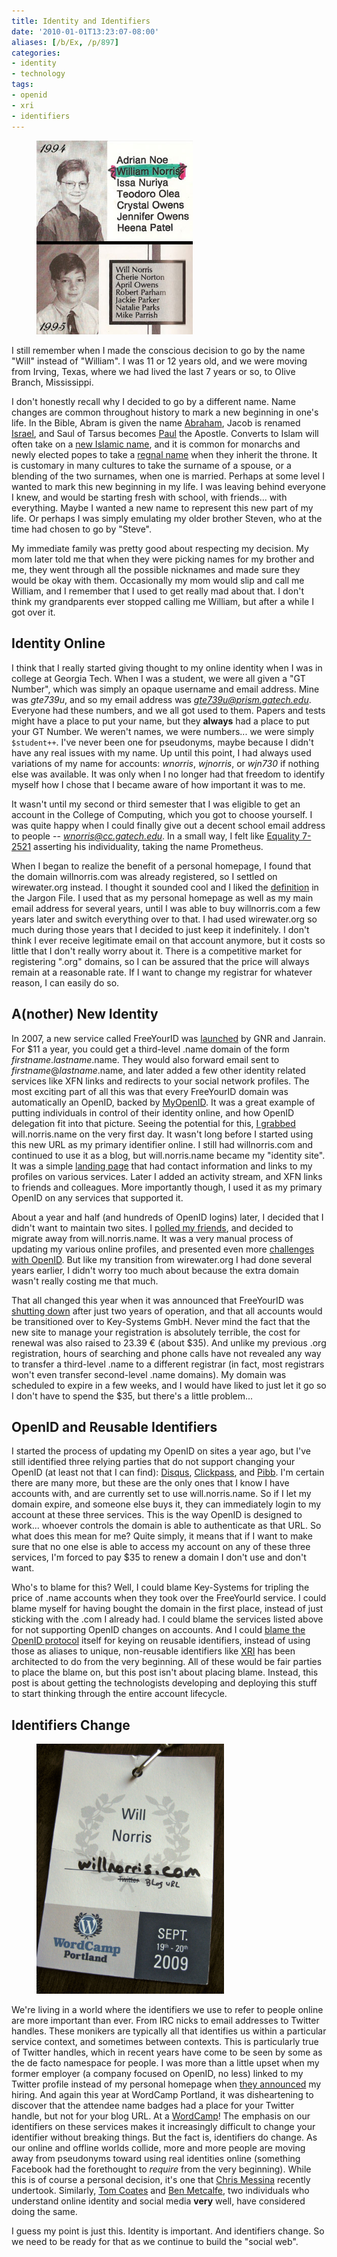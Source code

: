 ```yaml
---
title: Identity and Identifiers
date: '2010-01-01T13:23:07-08:00'
aliases: [/b/Ex, /p/897]
categories:
- identity
- technology
tags:
- openid
- xri
- identifiers
---
```


<figure class="alignright">
  <img src="yearbook-photos.jpg" alt="Yearbook photo from 1994 with name listed as 'William Norris', alongside yearbook
  photo from 1995 with name listed as 'Will Norris'" width="250">
</figure>

I still remember when I made the conscious decision to go by the name "Will" instead of "William".  I was 11 or 12 years
old, and we were moving from Irving, Texas, where we had lived the last 7 years or so, to Olive Branch, Mississippi.

I don't honestly recall why I decided to go by a different name.  Name changes are common throughout history to mark a
new beginning in one's life.  In the Bible, Abram is given the name [Abraham][], Jacob is renamed [Israel][], and Saul
of Tarsus becomes [Paul][] the Apostle.  Converts to Islam will often take on a [new Islamic name][], and it is common
for monarchs and newly elected popes to take a [regnal name][] when they inherit the throne.  It is customary in many
cultures to take the surname of a spouse, or a blending of the two surnames, when one is married.  Perhaps at some level
I wanted to mark this new beginning in my life.  I was leaving behind everyone I knew, and would be starting fresh with
school, with friends... with everything.  Maybe I wanted a new name to represent this new part of my life.  Or perhaps I
was simply emulating my older brother Steven, who at the time had chosen to go by "Steve".

My immediate family was pretty good about respecting my decision.  My mom later told me that when they were picking
names for my brother and me, they went through all the possible nicknames and made sure they would be okay with them.
Occasionally my mom would slip and call me William, and I remember that I used to get really mad about that.  I don't
think my grandparents ever stopped calling me William, but after a while I got over it.

[Abraham]: https://www.esv.org/gen17:5
[Israel]: https://www.esv.org/gen32:28
[Paul]: https://www.esv.org/acts13:9
[new Islamic name]: http://islamqa.com/en/ref/23273
[regnal name]: http://en.wikipedia.org/wiki/Regnal_name


## Identity Online

I think that I really started giving thought to my online identity when I was in college at Georgia Tech.  When I was a
student, we were all given a "GT Number", which was simply an opaque username and email address.  Mine was *gte739u*,
and so my email address was *gte739u@prism.gatech.edu*.  Everyone had these numbers, and we all got used to them.
Papers and tests might have a place to put your name, but they **always** had a place to put your GT Number.  We weren't
names, we were numbers... we were simply `$student++`.  I've never been one for pseudonyms, maybe because I didn't have
any real issues with my name.  Up until this point, I had always used variations of my name for accounts: *wnorris*,
*wjnorris*, or *wjn730* if nothing else was available.  It was only when I no longer had that freedom to identify myself
how I chose that I became aware of how important it was to me.

It wasn't until my second or third semester that I was eligible to get an account in the College of Computing, which you
got to choose yourself.  I was quite happy when I could finally give out a decent school email address to people --
*wnorris@cc.gatech.edu*.  In a small way, I felt like [Equality 7-2521][anthem] asserting his individuality, taking the
name Prometheus.

When I began to realize the benefit of a personal homepage, I found that the domain willnorris.com was already
registered, so I settled on wirewater.org instead.  I thought it sounded cool and I liked the [definition][] in the
Jargon File.  I used that as my personal homepage as well as my main email address for several years, until I was able
to buy willnorris.com a few years later and switch everything over to that.  I had used wirewater.org so much during
those years that I decided to just keep it indefinitely.  I don't think I ever receive legitimate email on that account
anymore, but it costs so little that I don't really worry about it.  There is a competitive market for registering
".org" domains, so I can be assured that the price will always remain at a reasonable rate.  If I want to change my
registrar for whatever reason, I can easily do so.

[anthem]: http://en.wikipedia.org/wiki/Anthem_(novella)
[definition]: http://www.catb.org/jargon/html/W/wirewater.html


## A(nother) New Identity

In 2007, a new service called FreeYourID was [launched][] by GNR and Janrain.  For $11 a year, you could get a
third-level .name domain of the form *firstname*.*lastname*.name.  They would also forward email sent to
*firstname*@*lastname*.name, and later added a few other identity related services like XFN links and redirects to your
social network profiles.  The most exciting part of all this was that every FreeYourID domain was automatically an
OpenID, backed by [MyOpenID][].  It was a great example of putting individuals in control of their identity online, and
how OpenID delegation fit into that picture.  Seeing the potential for this, [I grabbed][] will.norris.name on the very
first day.  It wasn't long before I started using this new URL as my primary identifier online.  I still had
willnorris.com and continued to use it as a blog, but will.norris.name became my "identity site".  It was a simple
[landing page][] that had contact information and links to my profiles on various services.  Later I added an activity
stream, and XFN links to friends and colleagues.  More importantly though, I used it as my primary OpenID on any
services that supported it.

About a year and half (and hundreds of OpenID logins) later, I decided that I didn't want to maintain two sites.  I
[polled my friends][], and decided to migrate away from will.norris.name.  It was a very manual process of updating my
various online profiles, and presented even more [challenges with OpenID][].  But like my transition from wirewater.org
I had done several years earlier, I didn't worry too much about because the extra domain wasn't really costing me that
much.

That all changed this year when it was announced that FreeYourID was [shutting down][] after just two years of
operation, and that all accounts would be transitioned over to Key-Systems GmbH.  Never mind the fact that the new site
to manage your registration is absolutely terrible, the cost for renewal was also raised to 23.39 &#8364; (about $35).
And unlike my previous .org registration, hours of searching and phone calls have not revealed any way to transfer a
third-level .name to a different registrar (in fact, most registrars won't even transfer second-level .name domains).
My domain was scheduled to expire in a few weeks, and I would have liked to just let it go so I don't have to spend the
$35, but there's a little problem...

[launched]: https://web.archive.org/web/20100101/http://janrain.com/blogs/2007/02/openid-name-great-news.html
[MyOpenID]: https://web.archive.org/web/20100101/http://www.myopenid.com/
[I grabbed]: /2007/02/free-your-id
[landing page]: http://web.archive.org/web/20080307175926/http://will.norris.name/
[polled my friends]: /2008/11/consolidating-domains
[challenges with OpenID]: /2008/12/challenges-in-changing-my-openid
[shutting down]: http://www.techcrunch.com/2009/07/25/freeyourid-gives-up-on-trying-to-monetize-openid/


## OpenID and Reusable Identifiers

I started the process of updating my OpenID on sites a year ago, but I've still identified three relying parties that do
not support changing your OpenID (at least not that I can find): [Disqus][], [Clickpass][], and [Pibb][].  I'm certain
there are many more, but these are the only ones that I know I have accounts with, and are currently set to use
will.norris.name.  So if I let my domain expire, and someone else buys it, they can immediately login to my account at
these three services.  This is the way OpenID is designed to work... whoever controls the domain is able to authenticate
as that URL.  So what does this mean for me?  Quite simply, it means that if I want to make sure that no one else is
able to access my account on any of these three services, I'm forced to pay $35 to renew a domain I don't use and don't
want.

Who's to blame for this?  Well, I could blame Key-Systems for tripling the price of .name accounts when they took over
the FreeYourId service.  I could blame myself for having bought the domain in the first place, instead of just sticking
with the .com I already had.  I could blame the services listed above for not supporting OpenID changes on accounts.
And I could [blame the OpenID protocol][] itself for keying on reusable identifiers, instead of using those as aliases
to unique, non-reusable identifiers like [XRI][] has been architected to do from the very beginning.  All of these would
be fair parties to place the blame on, but this post isn't about placing blame.  Instead, this post is about getting the
technologists developing and deploying this stuff to start thinking through the entire account lifecycle.

[Disqus]: http://disqus.com/
[Clickpass]: https://web.archive.org/web/20100101/http://clickpass.com/
[Pibb]: https://web.archive.org/web/2008/http://pibb.com/
[blame the OpenID protocol]: http://groups.google.com/group/openid/browse_thread/thread/14be357ff51029c1/388ace21c099a221?#388ace21c099a221
[XRI]: http://en.wikipedia.org/wiki/Extensible_Resource_Identifier


## Identifiers Change

<figure class="alignright">
  <img src="wordcamp-portland-badge.jpg" alt="WordCamp Portland name badge with 'Twitter' label crossed out and replaced
  by handwritten label 'Blog URL'" width="300">
</figure>

We're living in a world where the identifiers we use to refer to people online are more important than ever.  From IRC
nicks to email addresses to Twitter handles.  These monikers are typically all that identifies us within a particular
service context, and sometimes between contexts.  This is particularly true of Twitter handles, which in recent years
have come to be seen by some as the de facto namespace for people. I was more than a little upset when my former
employer (a company focused on OpenID, no less) linked to my Twitter profile instead of my personal homepage when [they
announced][] my hiring.  And again this year at WordCamp Portland, it was disheartening to discover that the attendee
name badges had a place for your Twitter handle, but not for your blog URL.  At a [WordCamp][]!  The emphasis on our
identifiers on these services makes it increasingly difficult to change your identifier without breaking things.  But
the fact is, identifiers do change.  As our online and offline worlds collide, more and more people are moving away from
pseudonyms toward using real identities online (something Facebook had the forethought to *require* from the very
beginning).  While this is of course a personal decision, it's one that [Chris Messina][] recently undertook.
Similarly, [Tom Coates][] and [Ben Metcalfe][], two individuals who understand online identity and social media **very**
well, have considered doing the same.

I guess my point is just this.  Identity is important.  And identifiers change.  So we need to be ready for that as we
continue to build the "social web".

[they announced]: https://web.archive.org/web/20100101/blog.vidoop.com/archives/111
[WordCamp]: http://wordcamp.org/
[Chris Messina]: http://factoryjoe.com/blog/2009/03/02/rip-factoryjoe/
[Tom Coates]: http://twitter.com/plasticbagUK/status/6037730041
[Ben Metcalfe]: http://twitter.com/dotBen/status/6657847636
